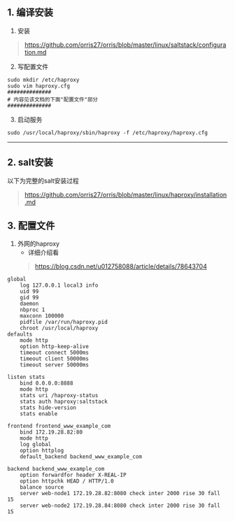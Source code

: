 ## 1. 编译安装
1. 安装
> https://github.com/orris27/orris/blob/master/linux/saltstack/configuration.md
2. 写配置文件
```
sudo mkdir /etc/haproxy
sudo vim haproxy.cfg
##############
# 内容见该文档的下面"配置文件"部分
##############
```
3. 启动服务
```
sudo /usr/local/haproxy/sbin/haproxy -f /etc/haproxy/haproxy.cfg
```

--------------------------------------

## 2. salt安装
以下为完整的salt安装过程
> https://github.com/orris27/orris/blob/master/linux/haproxy/installation.md


## 3. 配置文件
1. 外网的haproxy
    + 详细介绍看
    > https://blog.csdn.net/u012758088/article/details/78643704
```
global
    log 127.0.0.1 local3 info
    uid 99
    gid 99
    daemon
    nbproc 1
    maxconn 100000
    pidfile /var/run/haproxy.pid
    chroot /usr/local/haproxy
defaults
    mode http
    option http-keep-alive
    timeout connect 5000ms
    timeout client 50000ms
    timeout server 50000ms

listen stats
    bind 0.0.0.0:8888
    mode http
    stats uri /haproxy-status
    stats auth haproxy:saltstack
    stats hide-version
    stats enable

frontend frontend_www_example_com
    bind 172.19.28.82:80
    mode http
    log global
    option httplog
    default_backend backend_www_example_com

backend backend_www_example_com
    option forwardfor header X-REAL-IP
    option httpchk HEAD / HTTP/1.0
    balance source
    server web-node1 172.19.28.82:8080 check inter 2000 rise 30 fall 15
    server web-node2 172.19.28.84:8080 check inter 2000 rise 30 fall 15
```
